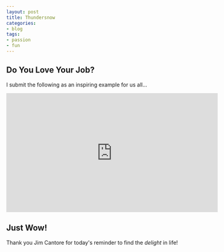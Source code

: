 ```yaml
---
layout: post
title: Thundersnow
categories:
- blog
tags:
- passion
- fun
---
```


## Do You Love Your Job?
I submit the following as an inspiring example for us all...

<iframe width="560" height="315" src="https://www.youtube.com/embed/VZKHNr3ZPEY" frameborder="0" allowfullscreen></iframe>

## Just Wow!
Thank you Jim Cantore for today's reminder to find the _delight_ in life!


